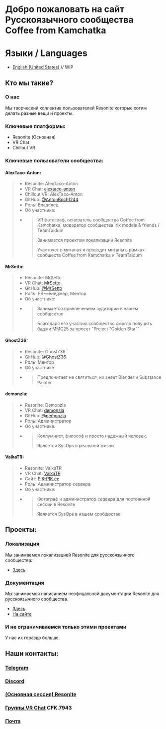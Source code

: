Добро пожаловать на сайт Русскоязычного сообщества Coffee from Kamchatka
===

# Языки / Languages
 - [English (United States)](index.en.md)
   // WIP

Кто мы такие?
---

### О нас
Мы творческий коллектив пользователей Resonite которые хотим делать разные вещи и проекты.

### Ключевые платформы:
 - Resonite (Основная)
 - VR Chat
 - Chillout VR

### Ключевые пользователи сообщества:
#### AlexTaco-Anton:
> - Resonite: AlexTaco-Anton
> - VR Chat: [alextaco-anton](https://vrchat.com/home/user/usr_b748f9c7-b032-47fc-836a-41c6e1ee8fd4)
> - Chillout VR: AlexTaco-Anton
> - GitHub: [@AntonBoch1244](https://github.com/antonboch1244)
> - Роль: Владелец
> - Об участнике:
> - > VR фотограф, основатель сообщества Coffee from Kamchatka, модератор сообщества Irix models & friends / TeamTaidum
>   > 
>   > Занимается проектом локализации Resonite
>   > 
>   > Участвует в митапах и проводит митапы в рамках сообществ Coffee from Kamchatka и TeamTaidum

#### MrSetto:
> - Resonite: MrSetto
> - VR Chat: [MrSetto](https://vrchat.com/home/user/usr_3a5648bc-e0a0-4f0a-8232-0212412fdb23)
> - GitHub: [@MrSetto](https://github.com/mrsetto)
> - Роль: PR-менеджер, Ментор
> - Об участнике:
> - > Занимается привлечением аудитории в нашем сообществе
>   > 
>   > Благодаря его участию сообщество смогло получить баджи MMC25 за проект "Project "Golden Star""

#### GhostZ36:
> - Resonite: GhostZ36
> - GitHub: [@GhostZ36](https://github.com/ghostz36)
> - Роль: Ментор
> - Об участнике:
> - > Предпочитает не святиться, но знает Blender и Substance Painter

#### demonzla:
> - Resonite: Demonzla
> - VR Chat: [demonzla](https://vrchat.com/home/user/usr_f4fe7eb0-337f-4555-a8ac-bf761cf1821b)
> - GitHub: [@demonzla](https://github.com/demonzla)
> - Роль: Администратор
> - Об участнике:
> - > Коллумнист, философ и просто надежный человек.
>   > 
>   > Является SysOps в реальной жизни

#### ValkaTR:
> - Resonite: ValkaTR
> - VR Chat: [ValkaTR](https://vrchat.com/home/user/usr_65667820-4ca2-4fbc-8570-bbc9c2fdf05c)
> - Сайт: [PIK-PIK.ee](https://pik-pik.ee/)
> - Роль: Администратор сервера
> - Об участнике:
> - > Фотограф и администратор сервера для постоянной сессии в Resonite
>   > 
>   > Является SysOps в нашем сообществе

Проекты:
---

### Локализация
Мы занимаемся локализацией Resonite для русскоязычного сообщества:
  - [Здесь](https://github.com/coffee-from-kamchatka/RU-Localization)

### Документация
Мы занимаемся написанием неофицальной документации Resonite для русскоязычного сообщества.
  - [Здесь](https://github.com/coffee-from-kamchatka/Resonite-Russian-Documentation)
  - [На сайте](/docs)

### И не ограничиваемся только этими проектами
У нас их гораздо больше.

Наши контакты:
---
### [Telegram](https://t.me/+eG4J6mPJZnAxZDRi)
### [Discord](https://discord.gg/RQtNZQfkSA)
### [(Основная сессия) Resonite](https://go.resonite.com/session/S-U-PIKPIK:CoffeeFromKamchatka)
### [Группы VR Chat](https://vrc.group/CFK.7943) CFK.7943
### [Почта](mailto:coffee-from-kamchatka@outlook.com)
